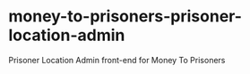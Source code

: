 # money-to-prisoners-prisoner-location-admin
Prisoner Location Admin front-end for Money To Prisoners

